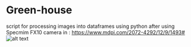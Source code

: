 # Green-house
script for processing images into dataframes using python after using Specmim FX10 camera in :
https://www.mdpi.com/2072-4292/12/9/1493#
![alt text](https://www.mdpi.com/remotesensing/remotesensing-12-01493/article_deploy/html/images/remotesensing-12-01493-g002.png)
